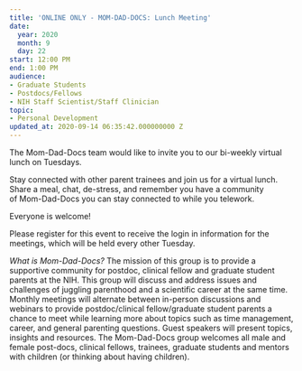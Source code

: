 ```yaml
---
title: 'ONLINE ONLY - MOM-DAD-DOCS: Lunch Meeting'
date:
  year: 2020
  month: 9
  day: 22
start: 12:00 PM
end: 1:00 PM
audience:
- Graduate Students
- Postdocs/Fellows
- NIH Staff Scientist/Staff Clinician
topic:
- Personal Development
updated_at: 2020-09-14 06:35:42.000000000 Z
---
```

The Mom-Dad-Docs team would like to invite you to our bi-weekly virtual
lunch on Tuesdays. 

Stay connected with other parent trainees and join us for a virtual
lunch. Share a meal, chat, de-stress, and remember you have a community
of Mom-Dad-Docs you can stay connected to while you telework.

Everyone is welcome! 

Please register for this event to receive the login in information for
the meetings, which will be held every other Tuesday.

*What is Mom-Dad-Docs?* The mission of this group is to provide a
supportive community for postdoc, clinical fellow and graduate student
parents at the NIH. This group will discuss and address issues and
challenges of juggling parenthood and a scientific career at the same
time. Monthly meetings will alternate between in-person discussions and
webinars to provide postdoc/clinical fellow/graduate student parents a
chance to meet while learning more about topics such as time management,
career, and general parenting questions. Guest speakers will present
topics, insights and resources. The Mom-Dad-Docs group welcomes all male
and female post-docs, clinical fellows, trainees, graduate students and
mentors with children (or thinking about having children). 
